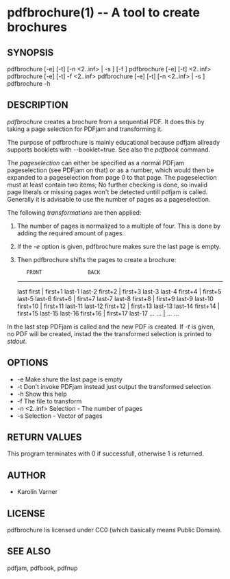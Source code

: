 pdfbrochure(1) -- A tool to create brochures
============================================

## SYNOPSIS

pdfbrochure [-e] [-t] [-n <2..inf> | -s <list-of-pages>] [-f <file>]
pdfbrochure [-e] [-t] <2..inf> <file>
pdfbrochure [-e] [-t] -f <file> <2..inf>
pdfbrochure [-e] [-t] [-n <2..inf> | -s <list-of-pages>] <file>
pdfbrochure -h

## DESCRIPTION

*pdfbrochure* creates a brochure from a sequential PDF.
It does this by taking a page selection for PDFjam and transforming it.

The purpose of pdfbrochure is mainly educational because pdfjam allready supports booklets  with --booklet=true. See also the *pdfbook* command.

The *pageselection* can either be specified as a normal PDFjam
pageselection (see PDFjam on that) or as a number,
which would then be expanded to a pageselection from page 0 to that page.
The pageselection must at least contain two items;
No further checking is done, so invalid page literals or missing pages
won't be detected untill pdfjam is called.
Generally it is advisable to use the number of pages as a pageselection.

The following  *transformations* are then applied:

1. The number of pages is normalized to a multiple of four.
   This is done by adding the required amount of pages.
2. If the *-e* option is given, pdfbrochure makes sure the last page is empty.
3. Then pdfbrochure shifts the pages to create a brochure:

          FRONT               BACK
     ----------------------------------
     last    first    | first+1  last-1
     last-2  first+2  | first+3  last-3
     last-4  first+4  | first+5  last-5
     last-6  first+6  | first+7  last-7
     last-8  first+8  | first+9  last-9
     last-10 first+10 | first+11 last-11
     last-12 first+12 | first+13 last-13
     last-14 first+14 | first+15 last-15
     last-16 first+16 | first+17 last-17
       ...      ...   |   ...      ...

In the last step PDFjam is called and the new PDF is created.
If *-t* is given, no PDF will be created, instad the
the transformed selection is printed to *stdout*.

## OPTIONS

* -e 
  Make shure the last page is empty
* -t
  Don't invoke PDFjam instead just output the transformed selection
* -h
  Show this help
* -f <file>
  The file to transform
* -n <2..inf>
  Selection - The number of pages
* -s <selection>
  Selection - Vector of pages

## RETURN VALUES

This program terminates with 0 if successfull,
otherwise 1 is returned.

## AUTHOR

* Karolin Varner

## LICENSE

pdfbrochure lis licensed under CC0 (which basically means Public Domain).

## SEE ALSO

pdfjam, pdfbook, pdfnup

